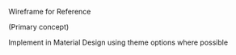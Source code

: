 Wireframe for Reference

(Primary concept)

Implement in Material Design using theme options where possible